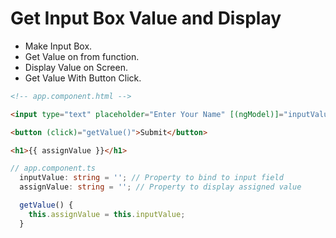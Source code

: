 # Get Input Box Value and Display

- Make Input Box.
- Get Value on from function.
- Display Value on Screen.
- Get Value With Button Click.

```html
<!-- app.component.html -->

<input type="text" placeholder="Enter Your Name" [(ngModel)]="inputValue" />

<button (click)="getValue()">Submit</button>

<h1>{{ assignValue }}</h1>
```

```typescript
// app.component.ts
  inputValue: string = ''; // Property to bind to input field
  assignValue: string = ''; // Property to display assigned value

  getValue() {
    this.assignValue = this.inputValue;
  }
```
